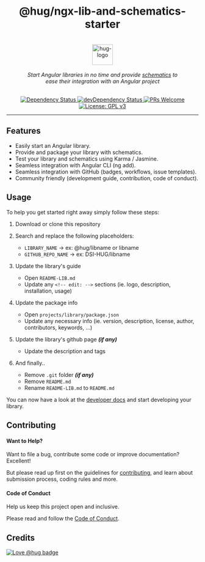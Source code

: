<h1 align="center">
    @hug/ngx-lib-and-schematics-starter
</h1>

<p align="center">
    <br>
    <a href="https://www.hug.ch/">
        <img src="https://www.hug.ch/sites/all/themes/interhug/img/logos/logo-hug.svg" alt="hug-logo" height="54px" />
    </a>
    <br><br>
    <i>Start Angular libraries in no time and provide <a href="https://angular.io/guide/schematics-for-libraries">schematics</a> to<br>ease their integration with an Angular project</i>
    <br><br>
</p>

<p align="center">
    <a href="https://david-dm.org/DSI-HUG/ngx-lib-and-schematics-starter">
        <img src="https://img.shields.io/david/DSI-HUG/ngx-lib-and-schematics-starter.svg" alt="Dependency Status" />
    </a>
    <a href="https://david-dm.org/DSI-HUG/ngx-lib-and-schematics-starter?type=dev">
        <img src="https://img.shields.io/david/dev/DSI-HUG/ngx-lib-and-schematics-starter.svg" alt="devDependency Status" />
    </a>
    <a href="http://makeapullrequest.com">
        <img src="https://img.shields.io/badge/PRs-welcome-brightgreen.svg" alt="PRs Welcome" />
    </a>
    <a href="https://www.gnu.org/licenses/gpl-3.0">
        <img src="https://img.shields.io/badge/license-GPLv3-blue.svg" alt="License: GPL v3" />
    </a>
</p>

<hr>

## Features

* Easily start an Angular library.
* Provide and package your library with schematics.
* Test your library and schematics using Karma / Jasmine.
* Seamless integration with Angular CLI (ng add).
* Seamless integration with GitHub (badges, workflows, issue templates).
* Community friendly (development guide, contribution, code of conduct).


## Usage

To help you get started right away simply follow these steps:

1. Download or clone this repository

3. Search and replace the following placeholders:

   - `LIBRARY_NAME` -> ex: @hug/libname or libname
   - `GITHUB_REPO_NAME` -> ex: DSI-HUG/libname

4. Update the library's guide

   - Open `README-LIB.md`
   - Update any `<!-- edit: -->` sections (ie. logo, description, installation, usage)

5. Update the package info

   - Open `projects/library/package.json`
   - Update any necessary info (ie. version, description, license, author, contributors, keywords, ...)

6. Update the library's github page ***(if any)***

   - Update the description and tags

7. And finally..

   - Remove `.git` folder ***(if any)***
   - Remove `README.md`
   - Rename `README-LIB.md` to `README.md`

You can now have a look at the [developer docs][developer] and start developing your library.


## Contributing

#### Want to Help?

Want to file a bug, contribute some code or improve documentation? Excellent!

But please read up first on the guidelines for [contributing][contributing], and learn about submission process, coding rules and more.

#### Code of Conduct

Help us keep this project open and inclusive.

Please read and follow the [Code of Conduct][codeofconduct].


## Credits

[![Love @hug badge](https://img.shields.io/badge/@hug-%E2%9D%A4%EF%B8%8Flove-magenta)](https://github.com/DSI-HUG)





[developer]: DEVELOPER.md
[contributing]: CONTRIBUTING.md
[codeofconduct]: CODE_OF_CONDUCT.md
